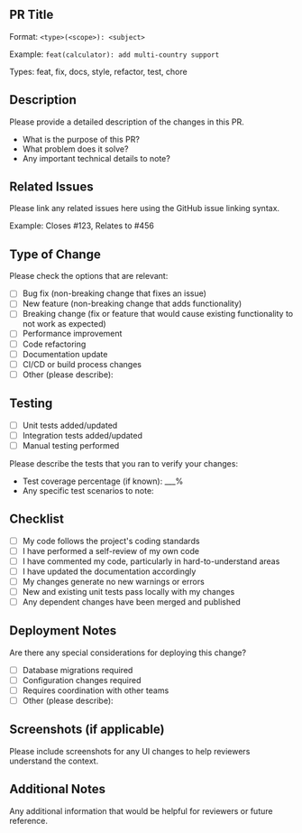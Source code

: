 ## PR Title

Format: `<type>(<scope>): <subject>`

Example: `feat(calculator): add multi-country support`

Types: feat, fix, docs, style, refactor, test, chore

## Description

Please provide a detailed description of the changes in this PR.

- What is the purpose of this PR?
- What problem does it solve?
- Any important technical details to note?

## Related Issues

Please link any related issues here using the GitHub issue linking syntax.

Example: Closes #123, Relates to #456

## Type of Change

Please check the options that are relevant:

- [ ] Bug fix (non-breaking change that fixes an issue)
- [ ] New feature (non-breaking change that adds functionality)
- [ ] Breaking change (fix or feature that would cause existing functionality to not work as expected)
- [ ] Performance improvement
- [ ] Code refactoring
- [ ] Documentation update
- [ ] CI/CD or build process changes
- [ ] Other (please describe):

## Testing

- [ ] Unit tests added/updated
- [ ] Integration tests added/updated
- [ ] Manual testing performed

Please describe the tests that you ran to verify your changes:

- Test coverage percentage (if known): ___%
- Any specific test scenarios to note:

## Checklist

- [ ] My code follows the project's coding standards
- [ ] I have performed a self-review of my own code
- [ ] I have commented my code, particularly in hard-to-understand areas
- [ ] I have updated the documentation accordingly
- [ ] My changes generate no new warnings or errors
- [ ] New and existing unit tests pass locally with my changes
- [ ] Any dependent changes have been merged and published

## Deployment Notes

Are there any special considerations for deploying this change?

- [ ] Database migrations required
- [ ] Configuration changes required
- [ ] Requires coordination with other teams
- [ ] Other (please describe):

## Screenshots (if applicable)

Please include screenshots for any UI changes to help reviewers understand the context.

## Additional Notes

Any additional information that would be helpful for reviewers or future reference.